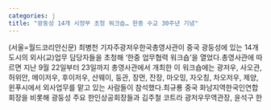 ```yaml
---
categories: j
title: "광둥성 14개 시정부 초청 워크숍… 한중 수교 30주년 기념"
---
```

(서울=월드코리안신문) 최병천 기자주광저우한국총영사관이 중국 광둥성에 있는 14개 도시의 외사(교)업무 담당자들을 초청해 &lsquo;한중 업무협력 워크숍&rsquo;을 열었다.총영사관에 따르면 지난 9월 22일부터 23일까지 총영사관에서 개최한 이 워크숍에는 광저우, 사오관, 허위안, 메이저우, 후이저우, 산웨이, 둥관, 장먼, 잔장, 마오밍, 자오칭, 차오저우, 제양, 윈푸시에서 외사업무를 맡고 있는 사람들이 참석했다.최규룡 중국 화남지역한국인연합회장을 비롯해 광둥성 주요 한인상공회장들과 김주철 코트라 광저우무역관장, 윤석구 한